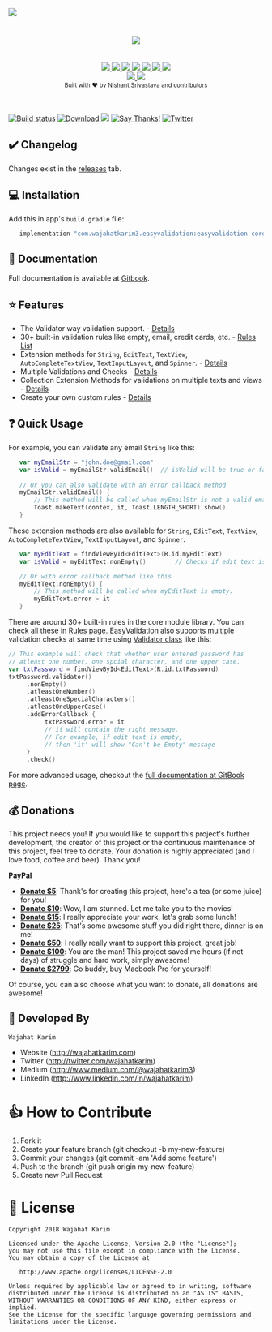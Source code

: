 ![](https://raw.githubusercontent.com/wajahatkarim3/EasyValidation/master/Art/easyvalidlogo1.jpg)


<h1 align="center"><a href="https://twitter.com/intent/tweet?text=Quickly%20and%20easily%20validate%20your%20text%20and%20input%20in%20Android%20apps%20with%20this%20amazing%20library%20EasyValidation%20written%20in%20entirely%20in%20kotlin.:&url=https%3A%2F%2Fgithub.com%2Fwajahatkarim3%2FEasyValidation">
        <img src="https://img.shields.io/twitter/url/http/shields.io.svg?style=social"/>
    </a></h1>

<br/>
<div align="center">
    <!-- Bintray -->
    <a href="https://bintray.com/nisrulz/maven/validatetor/_latestVersion">
        <img src="https://api.bintray.com/packages/nisrulz/maven/validatetor/images/download.svg"/>
    </a>
    <!-- API -->
    <a href="https://android-arsenal.com/api?level=14">
        <img src="https://img.shields.io/badge/API-14%2B-orange.svg?style=flat"/>
    </a>
    <!-- GitHub stars -->
    <a href="https://github.com/nisrulz/validatetor">
        <img src="https://img.shields.io/github/stars/nisrulz/validatetor.svg?style=social&label=Star"/>
    </a>
    <!-- GitHub forks -->
    <a href="https://github.com/nisrulz/validatetor/fork">
        <img src="https://img.shields.io/github/forks/nisrulz/validatetor.svg?style=social&label=Fork"/>
    </a>
    <!-- GitHub watchers -->
    <a href="https://github.com/nisrulz/validatetor">
        <img src="https://img.shields.io/github/watchers/nisrulz/validatetor.svg?style=social&label=Watch"/>
    </a>
    <!-- Say Thanks! -->
    <a href="https://saythanks.io/to/nisrulz">
        <img src="https://img.shields.io/badge/Say%20Thanks-!-1EAEDB.svg"/>
    </a>
    <a href="https://www.paypal.me/nisrulz/5usd">
        <img src="https://img.shields.io/badge/$-donate-ff69b4.svg?maxAge=2592000&amp;style=flat">
    </a>
    <br/>
     <!-- GitHub followers -->
    <a href="https://github.com/nisrulz/validatetor">
        <img src="https://img.shields.io/github/followers/nisrulz.svg?style=social&label=Follow%20@nisrulz"/>
    </a>
    <!-- Twitter Follow -->
    <a href="https://twitter.com/nisrulz">
        <img src="https://img.shields.io/twitter/follow/nisrulz.svg?style=social"/>
    </a>
</div>

<div align="center">
  <sub>Built with ❤︎ by
  <a href="https://twitter.com/nisrulz">Nishant Srivastava</a> and
  <a href="https://github.com/nisrulz/validatetor/graphs/contributors">
    contributors
  </a>
</div>
<br/>
<br/>

[![Build status](https://build.appcenter.ms/v0.1/apps/ffd5a8a1-b026-4466-9480-787e049f2f7a/branches/develop/badge)](https://appcenter.ms) [ ![Download](https://api.bintray.com/packages/wajahatkarim3/EasyValidation/com.wajahatkarim3.EasyValidation.core/images/download.svg) ](https://bintray.com/wajahatkarim3/EasyValidation/com.wajahatkarim3.EasyValidation.core/_latestVersion) [![](https://img.shields.io/badge/PRs-welcome-brightgreen.svg)]() [![Say Thanks!](https://img.shields.io/badge/Say%20Thanks-!-1EAEDB.svg)](https://saythanks.io/to/wajahatkarim3) [![Twitter](https://img.shields.io/twitter/url/https/github.com/wajahatkarim3/MediumClap-Android.svg?style=social)](https://twitter.com/intent/tweet?text=Quickly%20and%20easily%20validate%20your%20text%20and%20input%20in%20Android%20apps%20with%20this%20amazing%20library%20EasyValidation%20written%20in%20entirely%20in%20kotlin.:&url=https%3A%2F%2Fgithub.com%2Fwajahatkarim3%2FEasyValidation)

## ✔️ Changelog
Changes exist in the [releases](https://github.com/wajahatkarim3/MediumClap-Android/releases) tab.

## 💻 Installation
Add this in app's ```build.gradle``` file:

```groovy
   implementation "com.wajahatkarim3.easyvalidation:easyvalidation-core:1.0.1"
```

## 📄 Documentation
Full documentation is available at [Gitbook](https://wajahatkarim.gitbook.io/easyvalidation/).

## ⭐️ Features
* The Validator way validation support. - [Details](https://wajahatkarim.gitbook.io/easyvalidation/usage/untitled)
* 30+ built-in validation rules like empty, email, credit cards, etc. - [Rules List](https://wajahatkarim.gitbook.io/easyvalidation/usage/built-in-rules)
* Extension methods for `String`, `EditText`, `TextView`, `AutoCompleteTextView`, `TextInputLayout`, and `Spinner`. - [Details](https://wajahatkarim.gitbook.io/easyvalidation/usage/validation-using-extension-methods)
* Multiple Validations and Checks - [Details](https://wajahatkarim.gitbook.io/easyvalidation/usage/multiple-validation-checks)
* Collection Extension Methods for validations on multiple texts and views - [Details](https://wajahatkarim.gitbook.io/easyvalidation/usage/collection-extensions)
* Create your own custom rules - [Details](https://wajahatkarim.gitbook.io/easyvalidation/usage/create-custom-rules)


## ❓ Quick Usage

For example, you can validate any email `String` like this:
```kotlin
   var myEmailStr = "john.doe@gmail.com"
   var isValid = myEmailStr.validEmail()  // isValid will be true or false
   
   // Or you can also validate with an error callback method
   myEmailStr.validEmail() {
       // This method will be called when myEmailStr is not a valid email.
       Toast.makeText(contex, it, Toast.LENGTH_SHORT).show()
   }
```
These extension methods are also available for `String`, `EditText`, `TextView`, `AutoCompleteTextView`, `TextInputLayout`, and `Spinner`.
```kotlin
   var myEditText = findViewById<EditText>(R.id.myEditText)
   var isValid = myEditText.nonEmpty()        // Checks if edit text is empty or not

   // Or with error callback method like this
   myEditText.nonEmpty() {
       // This method will be called when myEditText is empty.
       myEditText.error = it
   }
```
There are around 30+ built-in rules in the core module library. You can check all these in [Rules page](https://wajahatkarim.gitbook.io/easyvalidation/usage/built-in-rules).
EasyValidation also supports multiple validation checks at same time using [Validator class](https://wajahatkarim.gitbook.io/easyvalidation/usage/untitled) like this:
```kotlin
// This example will check that whether user entered password has
// atleast one number, one spcial character, and one upper case.
var txtPassword = findViewById<EditText>(R.id.txtPassword)
txtPassword.validator()
     .nonEmpty()
     .atleastOneNumber()
     .atleastOneSpecialCharacters()
     .atleastOneUpperCase()
     .addErrorCallback { 
          txtPassword.error = it
          // it will contain the right message. 
          // For example, if edit text is empty, 
          // then 'it' will show "Can't be Empty" message
     }
     .check()
```

For more advanced usage, checkout the [full documentation at GitBook page](https://wajahatkarim.gitbook.io/easyvalidation/).

## 💰 Donations

This project needs you! If you would like to support this project's further development, the creator of this project or the continuous maintenance of this project, feel free to donate. Your donation is highly appreciated (and I love food, coffee and beer). Thank you!

**PayPal**

* **[Donate $5](https://www.paypal.me/WajahatKarim/5)**: Thank's for creating this project, here's a tea (or some juice) for you!
* **[Donate $10](https://www.paypal.me/WajahatKarim/10)**: Wow, I am stunned. Let me take you to the movies!
* **[Donate $15](https://www.paypal.me/WajahatKarim/15)**: I really appreciate your work, let's grab some lunch!
* **[Donate $25](https://www.paypal.me/WajahatKarim/25)**: That's some awesome stuff you did right there, dinner is on me!
* **[Donate $50](https://www.paypal.me/WajahatKarim/50)**: I really really want to support this project, great job!
* **[Donate $100](https://www.paypal.me/WajahatKarim/100)**: You are the man! This project saved me hours (if not days) of struggle and hard work, simply awesome!
* **[Donate $2799](https://www.paypal.me/WajahatKarim/2799)**: Go buddy, buy Macbook Pro for yourself!

Of course, you can also choose what you want to donate, all donations are awesome!

## 👨 Developed By

```
Wajahat Karim
```
- Website (http://wajahatkarim.com)
- Twitter (http://twitter.com/wajahatkarim)
- Medium (http://www.medium.com/@wajahatkarim3)
- LinkedIn (http://www.linkedin.com/in/wajahatkarim)

# 👍 How to Contribute
1. Fork it
2. Create your feature branch (git checkout -b my-new-feature)
3. Commit your changes (git commit -am 'Add some feature')
4. Push to the branch (git push origin my-new-feature)
5. Create new Pull Request

# 📃 License

    Copyright 2018 Wajahat Karim

    Licensed under the Apache License, Version 2.0 (the "License");
    you may not use this file except in compliance with the License.
    You may obtain a copy of the License at

       http://www.apache.org/licenses/LICENSE-2.0

    Unless required by applicable law or agreed to in writing, software
    distributed under the License is distributed on an "AS IS" BASIS,
    WITHOUT WARRANTIES OR CONDITIONS OF ANY KIND, either express or implied.
    See the License for the specific language governing permissions and
    limitations under the License.
